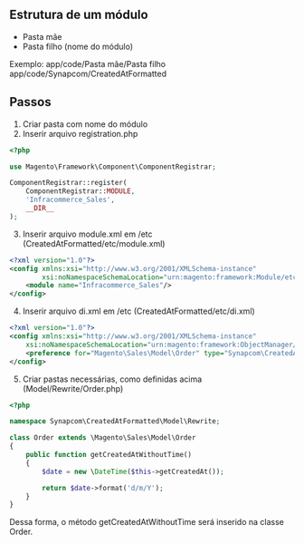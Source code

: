 ## Estrutura de um módulo
- Pasta mãe
- Pasta filho (nome do módulo)

Exemplo:
app/code/Pasta mãe/Pasta filho
app/code/Synapcom/CreatedAtFormatted

## Passos
1. Criar pasta com nome do módulo
2. Inserir arquivo registration.php
```php
<?php

use Magento\Framework\Component\ComponentRegistrar;

ComponentRegistrar::register(
    ComponentRegistrar::MODULE,
    'Infracommerce_Sales',
    __DIR__
);

```
3. Inserir arquivo module.xml em /etc (CreatedAtFormatted/etc/module.xml)
```xml
<?xml version="1.0"?>
<config xmlns:xsi="http://www.w3.org/2001/XMLSchema-instance"
        xsi:noNamespaceSchemaLocation="urn:magento:framework:Module/etc/module.xsd">
    <module name="Infracommerce_Sales"/>
</config>
```

4. Inserir arquivo di.xml em /etc (CreatedAtFormatted/etc/di.xml)
```xml
<?xml version="1.0"?>
<config xmlns:xsi="http://www.w3.org/2001/XMLSchema-instance"
    xsi:noNamespaceSchemaLocation="urn:magento:framework:ObjectManager/etc/config.xsd">
    <preference for="Magento\Sales\Model\Order" type="Synapcom\CreatedAtFormatted\Model\Rewrite\Order" />
</config>
```

5. Criar pastas necessárias, como definidas acima (Model/Rewrite/Order.php)
```php
<?php

namespace Synapcom\CreatedAtFormatted\Model\Rewrite;

class Order extends \Magento\Sales\Model\Order
{
    public function getCreatedAtWithoutTime()
    {
        $date = new \DateTime($this->getCreatedAt());

        return $date->format('d/m/Y'); 
    }
}
```

Dessa forma, o método getCreatedAtWithoutTime será inserido na classe Order.